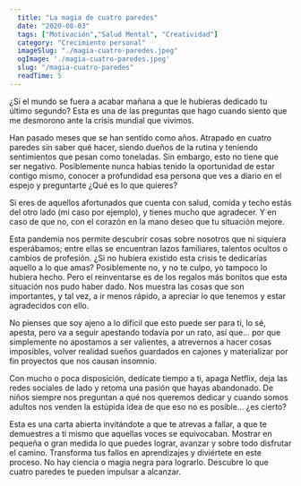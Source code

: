 ```yaml
---
  title: "La magia de cuatro paredes"
  date: "2020-08-03"
  tags: ["Motivación","Salud Mental", "Creatividad"]
  category: "Crecimiento personal"
  imageSlug: "./magia-cuatro-paredes.jpeg"
  ogImage: './magia-cuatro-paredes.jpeg'
  slug: "/magia-cuatro-paredes"
  readTime: 5
---
```


¿Si el mundo se fuera a acabar mañana a que le hubieras dedicado tu último segundo? Esta es una de las preguntas que hago cuando siento que me desmorono ante la crisis mundial que vivimos.

Han pasado meses que se han sentido como años. Atrapado en cuatro paredes sin saber qué hacer, siendo dueños de la rutina y teniendo sentimientos que pesan como toneladas. Sin embargo, esto no tiene que ser negativo. Posiblemente nunca habías tenido la oportunidad de estar contigo mismo, conocer a profundidad esa persona que ves a diario en el espejo y preguntarte ¿Qué es lo que quieres?

Si eres de aquellos afortunados que cuenta con salud, comida y techo estás del otro lado (mi caso por ejemplo), y tienes mucho que agradecer. Y en caso de que no, con el corazón en la mano deseo que tu situación mejore.

Esta pandemia nos permite descubrir cosas sobre nosotros que ni siquiera esperábamos; entre ellas se encuentran lazos familiares, talentos ocultos o cambios de profesión. ¿Si no hubiera existido esta crisis te dedicarías aquello a lo que amas? Posiblemente no, y no te culpo, yo tampoco lo hubiera hecho. Pero el reinventarse es de los regalos más bonitos que esta situación nos pudo haber dado. Nos muestra las cosas que son importantes, y tal vez, a ir menos rápido, a apreciar lo que tenemos y estar agradecidos con ello.

No pienses que soy ajeno a lo difícil que esto puede ser para ti, lo sé, apesta, pero va a seguir apestando todavía por un rato, así que... por que simplemente no apostamos a ser valientes, a atrevernos a hacer cosas imposibles, volver realidad sueños guardados en cajones y materializar por fin proyectos que nos causan insomnio.

Con mucho o poca disposición, dedícate tiempo a ti, apaga Netflix, deja las redes sociales de lado y retoma una pasión que hayas abandonado. De niños siempre nos preguntan a qué nos queremos dedicar y cuando somos adultos nos venden la estúpida idea de que eso no es posible... ¿es cierto?

Esta es una carta abierta invitándote a que te atrevas a fallar, a que te demuestres a ti mismo que aquellas voces se equivocaban. Mostrar en pequeña o gran medida lo que puedes lograr, avanzar y sobre todo disfrutar el camino. Transforma tus fallos en aprendizajes y diviértete en este proceso. No hay ciencia o magia negra para lograrlo. Descubre lo que cuatro paredes te pueden impulsar a alcanzar.